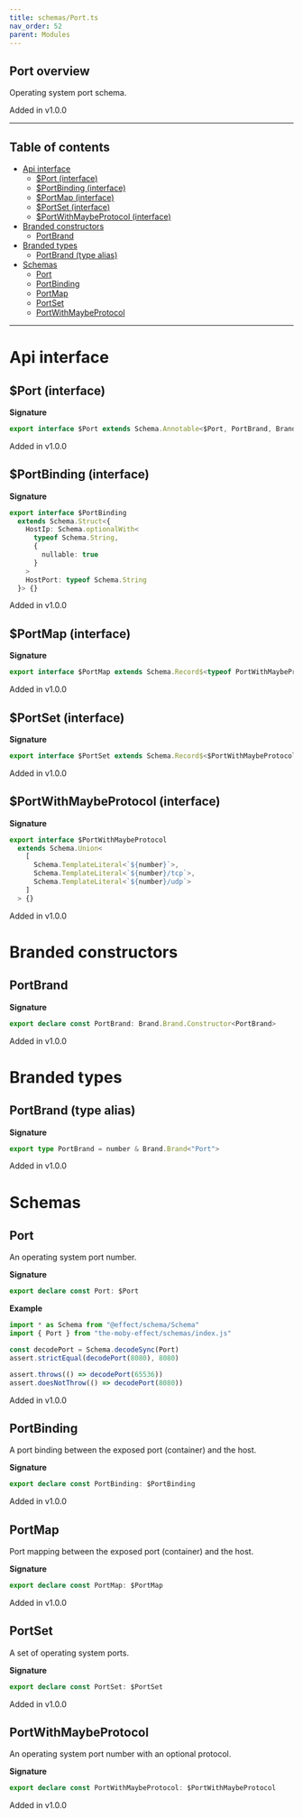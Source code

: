 ```yaml
---
title: schemas/Port.ts
nav_order: 52
parent: Modules
---
```


## Port overview

Operating system port schema.

Added in v1.0.0

---

<h2 class="text-delta">Table of contents</h2>

- [Api interface](#api-interface)
  - [$Port (interface)](#port-interface)
  - [$PortBinding (interface)](#portbinding-interface)
  - [$PortMap (interface)](#portmap-interface)
  - [$PortSet (interface)](#portset-interface)
  - [$PortWithMaybeProtocol (interface)](#portwithmaybeprotocol-interface)
- [Branded constructors](#branded-constructors)
  - [PortBrand](#portbrand)
- [Branded types](#branded-types)
  - [PortBrand (type alias)](#portbrand-type-alias)
- [Schemas](#schemas)
  - [Port](#port)
  - [PortBinding](#portbinding)
  - [PortMap](#portmap)
  - [PortSet](#portset)
  - [PortWithMaybeProtocol](#portwithmaybeprotocol)

---

# Api interface

## $Port (interface)

**Signature**

```ts
export interface $Port extends Schema.Annotable<$Port, PortBrand, Brand.Brand.Unbranded<PortBrand>, never> {}
```

Added in v1.0.0

## $PortBinding (interface)

**Signature**

```ts
export interface $PortBinding
  extends Schema.Struct<{
    HostIp: Schema.optionalWith<
      typeof Schema.String,
      {
        nullable: true
      }
    >
    HostPort: typeof Schema.String
  }> {}
```

Added in v1.0.0

## $PortMap (interface)

**Signature**

```ts
export interface $PortMap extends Schema.Record$<typeof PortWithMaybeProtocol, Schema.Array$<$PortBinding>> {}
```

Added in v1.0.0

## $PortSet (interface)

**Signature**

```ts
export interface $PortSet extends Schema.Record$<$PortWithMaybeProtocol, typeof Schema.Object> {}
```

Added in v1.0.0

## $PortWithMaybeProtocol (interface)

**Signature**

```ts
export interface $PortWithMaybeProtocol
  extends Schema.Union<
    [
      Schema.TemplateLiteral<`${number}`>,
      Schema.TemplateLiteral<`${number}/tcp`>,
      Schema.TemplateLiteral<`${number}/udp`>
    ]
  > {}
```

Added in v1.0.0

# Branded constructors

## PortBrand

**Signature**

```ts
export declare const PortBrand: Brand.Brand.Constructor<PortBrand>
```

Added in v1.0.0

# Branded types

## PortBrand (type alias)

**Signature**

```ts
export type PortBrand = number & Brand.Brand<"Port">
```

Added in v1.0.0

# Schemas

## Port

An operating system port number.

**Signature**

```ts
export declare const Port: $Port
```

**Example**

```ts
import * as Schema from "@effect/schema/Schema"
import { Port } from "the-moby-effect/schemas/index.js"

const decodePort = Schema.decodeSync(Port)
assert.strictEqual(decodePort(8080), 8080)

assert.throws(() => decodePort(65536))
assert.doesNotThrow(() => decodePort(8080))
```

Added in v1.0.0

## PortBinding

A port binding between the exposed port (container) and the host.

**Signature**

```ts
export declare const PortBinding: $PortBinding
```

Added in v1.0.0

## PortMap

Port mapping between the exposed port (container) and the host.

**Signature**

```ts
export declare const PortMap: $PortMap
```

Added in v1.0.0

## PortSet

A set of operating system ports.

**Signature**

```ts
export declare const PortSet: $PortSet
```

Added in v1.0.0

## PortWithMaybeProtocol

An operating system port number with an optional protocol.

**Signature**

```ts
export declare const PortWithMaybeProtocol: $PortWithMaybeProtocol
```

Added in v1.0.0
